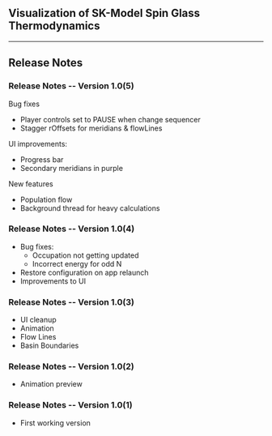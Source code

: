 ## Visualization of SK-Model Spin Glass Thermodynamics 

---
## Release Notes

### Release Notes -- Version 1.0(5)

Bug fixes
* Player controls set to PAUSE when change sequencer
* Stagger rOffsets for meridians & flowLines

UI improvements:
* Progress bar
* Secondary meridians in purple

New features
* Population flow
* Background thread for heavy calculations


### Release Notes -- Version 1.0(4)

* Bug fixes:
  * Occupation not getting updated
  * Incorrect energy for odd N
* Restore configuration on app relaunch
* Improvements to UI


### Release Notes -- Version 1.0(3)

* UI cleanup
* Animation
* Flow Lines
* Basin Boundaries


### Release Notes -- Version 1.0(2)

* Animation preview


### Release Notes -- Version 1.0(1)

* First working version


    
